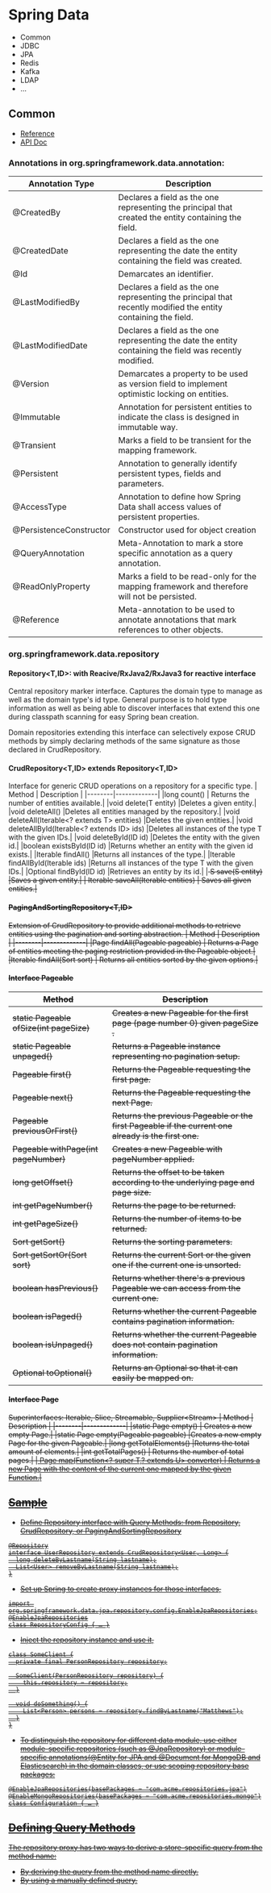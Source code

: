 # Spring Data
- Common
- JDBC
- JPA
- Redis
- Kafka
- LDAP
- ...

## Common
- [Reference](https://docs.spring.io/spring-data/commons/docs/2.5.6/reference/html/#reference)
- [API Doc](https://docs.spring.io/spring-data/commons/docs/2.5.6/api/)

### Annotations in org.springframework.data.annotation:
| Annotation Type |	Description |
|-----------------|-------------|
|@CreatedBy | Declares a field as the one representing the principal that created the entity containing the field.|
|@CreatedDate | Declares a field as the one representing the date the entity containing the field was created.|
|@Id | Demarcates an identifier.|
|@LastModifiedBy  | Declares a field as the one representing the principal that recently modified the entity containing the field.|
|@LastModifiedDate |	Declares a field as the one representing the date the entity containing the field was recently modified.|
|@Version|Demarcates a property to be used as version field to implement optimistic locking on entities.|
|@Immutable |	Annotation for persistent entities to indicate the class is designed in immutable way.|
|@Transient |	Marks a field to be transient for the mapping framework.|
|@Persistent |	Annotation to generally identify persistent types, fields and parameters.|
|@AccessType |	Annotation to define how Spring Data shall access values of persistent properties.|
|@PersistenceConstructor|Constructor used for object creation|
|@QueryAnnotation |	Meta-Annotation to mark a store specific annotation as a query annotation.|
|@ReadOnlyProperty |	Marks a field to be read-only for the mapping framework and therefore will not be persisted.|
|@Reference |	Meta-annotation to be used to annotate annotations that mark references to other objects.|


### org.springframework.data.repository

#### Repository<T,ID>: with Reacive/RxJava2/RxJava3 for reactive interface
Central repository marker interface. Captures the domain type to manage as well as the domain type's id type. General purpose is to hold type information as well as being able to discover interfaces that extend this one during classpath scanning for easy Spring bean creation.

Domain repositories extending this interface can selectively expose CRUD methods by simply declaring methods of the same signature as those declared in CrudRepository.

#### CrudRepository<T,ID> extends Repository<T,ID>
Interface for generic CRUD operations on a repository for a specific type.
| Method | Description |
|--------|-------------|
|long 	count() | Returns the number of entities available.|
|void 	delete(T entity) |Deletes a given entity.|
|void 	deleteAll() |Deletes all entities managed by the repository.|
|void 	deleteAll(Iterable<? extends T> entities) |Deletes the given entities.|
|void 	deleteAllById(Iterable<? extends ID> ids) |Deletes all instances of the type T with the given IDs.|
|void 	deleteById(ID id) |Deletes the entity with the given id.|
|boolean 	existsById(ID id) |Returns whether an entity with the given id exists.|
|Iterable<T> 	findAll() |Returns all instances of the type.|
|Iterable<T> 	findAllById(Iterable<ID> ids) |Returns all instances of the type T with the given IDs.|
|Optional<T> 	findById(ID id) |Retrieves an entity by its id.|
|<S extends T> S	save(S entity) |Saves a given entity.|
|<S extends T> Iterable<S> saveAll(Iterable<S> entities) | Saves all given entities.|


#### PagingAndSortingRepository<T,ID> 	
Extension of CrudRepository to provide additional methods to retrieve entities using the pagination and sorting abstraction.
| Method | Description |
|--------|-------------|
|Page<T> 	findAll(Pageable pageable) | Returns a Page of entities meeting the paging restriction provided in the Pageable object.|
|Iterable<T> 	findAll(Sort sort) | Returns all entities sorted by the given options.|

#### Interface Pageable
| Method | Description |
|--------|-------------|
|static Pageable 	ofSize(int pageSize) | Creates a new Pageable for the first page (page number 0) given pageSize .|
|static Pageable 	unpaged()| Returns a Pageable instance representing no pagination setup.|
|Pageable 	first() |Returns the Pageable requesting the first page.|
|Pageable 	next() |Returns the Pageable requesting the next Page.|
|Pageable 	previousOrFirst() |Returns the previous Pageable or the first Pageable if the current one already is the first one.|
|Pageable 	withPage(int pageNumber) |Creates a new Pageable with pageNumber applied.|
|long 	getOffset() |Returns the offset to be taken according to the underlying page and page size.|
|int 	getPageNumber()| Returns the page to be returned.|
|int 	getPageSize()| Returns the number of items to be returned.|
|Sort 	getSort()| Returns the sorting parameters.|
|Sort 	getSortOr(Sort sort) |Returns the current Sort or the given one if the current one is unsorted.|
|boolean 	hasPrevious()| Returns whether there's a previous Pageable we can access from the current one.|
|boolean 	isPaged() |Returns whether the current Pageable contains pagination information.|
|boolean 	isUnpaged()| Returns whether the current Pageable does not contain pagination information.|
|Optional<Pageable> 	toOptional() |Returns an Optional so that it can easily be mapped on.|

#### Interface Page<T>
Superinterfaces: Iterable<T>, Slice<T>, Streamable<T>, Supplier<Stream<T>>
| Method | Description |
|--------|-------------|
|static <T> Page<T> 	empty() | Creates a new empty Page.|
|static <T> Page<T> 	empty(Pageable pageable) |Creates a new empty Page for the given Pageable.|
|long 	getTotalElements() |Returns the total amount of elements.|
|int 	getTotalPages() | Returns the number of total pages.|
|<U> Page<U> 	map(Function<? super T,? extends U> converter) | Returns a new Page with the content of the current one mapped by the given Function.|

## Sample 
- Define Repository interface with Query Methods: from Repository, CrudRepository, or PagingAndSortingRepository
```
@Repository
interface UserRepository extends CrudRepository<User, Long> {
  long deleteByLastname(String lastname);
  List<User> removeByLastname(String lastname);
}
```
- Set up Spring to create proxy instances for those interfaces,
```
import org.springframework.data.jpa.repository.config.EnableJpaRepositories;
@EnableJpaRepositories
class RepositoryConfig { … }
```
- Inject the repository instance and use it, 
```
class SomeClient {
  private final PersonRepository repository;

  SomeClient(PersonRepository repository) {
    this.repository = repository;
  }

  void doSomething() {
    List<Person> persons = repository.findByLastname("Matthews");
  }
}
```
- To distinguish the repository for different data module, use either module-specific repositories (such as @JpaRepository) or module-specific annotations(@Entity for JPA and @Document for MongoDB and Elasticsearch) in the domain classes, or use scoping repository base packages:
```
@EnableJpaRepositories(basePackages = "com.acme.repositories.jpa")
@EnableMongoRepositories(basePackages = "com.acme.repositories.mongo")
class Configuration { … }
```

## Defining Query Methods
The repository proxy has two ways to derive a store-specific query from the method name:
- By deriving the query from the method name directly.
- By using a manually defined query.


